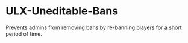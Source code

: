 # ULX-Uneditable-Bans
Prevents admins from removing bans by re-banning players for a short period of time.
